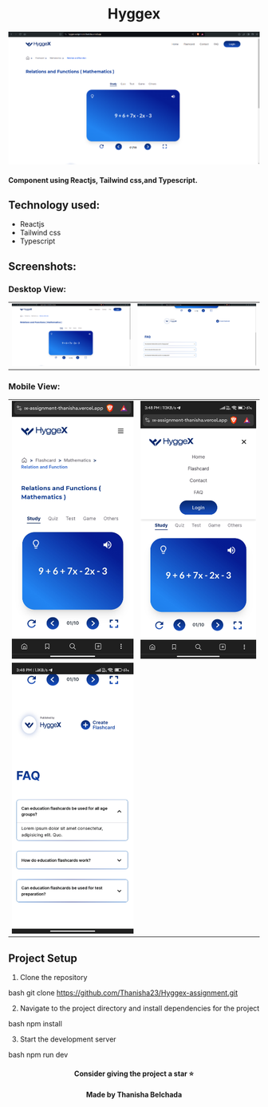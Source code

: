 <h1 align="center">Hyggex</h1>
<p align="center">
  <img src="./public/desktop-1.png" alt="hyggex">
</p>

#### Component using Reactjs, Tailwind css,and Typescript.

## Technology used:

- Reactjs
- Tailwind css
- Typescript

## Screenshots:

### Desktop View:

<table>
  <tr>
    <td>
      <img src="./public/desktop-1.png" alt="DesktopImage 1">
    </td>
    <td>
      <img src="./public/desktop-2.png" alt="DesktopImage 2">
    </td>
  </tr>
</table>

### Mobile View:

<table>
  <tr>
    <td>
      <img src="./public/mob-1.jpg" alt="MobileImage 1">
    </td>
    <td>
      <img src="./public/mob-2.jpg" alt="MobileImage 2">
    </td>
  </tr>
  <tr>
    <td>
      <img src="./public/mob-3.jpg" alt="MobileImage 3">
    </td>
  </tr>
</table>


## Project Setup

1. Clone the repository

bash
git clone https://github.com/Thanisha23/Hyggex-assignment.git


2. Navigate to the project directory and install dependencies for the project

bash
npm install


3. Start the development server

bash
npm run dev


<div align="center"><h4>Consider giving the project a star ⭐</h4></div>
<div align="center"><h4>Made by Thanisha Belchada</h4></div>